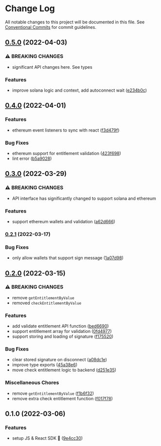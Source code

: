 # Change Log

All notable changes to this project will be documented in this file.
See [Conventional Commits](https://conventionalcommits.org) for commit guidelines.

## [0.5.0](https://github.com/get-bundled/axyz-sdk/compare/@axyzsdk/js@0.4.0...@axyzsdk/js@0.5.0) (2022-04-03)


### ⚠ BREAKING CHANGES

* significant API changes here. See types

### Features

* improve solana logic and context, add autoconnect wait ([e234b0c](https://github.com/get-bundled/axyz-sdk/commit/e234b0cbe319d7b4ba5bd29c5361dc1d6622d326))



## [0.4.0](https://github.com/get-bundled/axyz-sdk/compare/@axyzsdk/js@0.3.0...@axyzsdk/js@0.4.0) (2022-04-01)


### Features

* ethereum event listeners to sync with react ([f3d479f](https://github.com/get-bundled/axyz-sdk/commit/f3d479f3e099e185d49a2c683e3ba97893c56270))


### Bug Fixes

* ethereum support for entitlement validation ([423f698](https://github.com/get-bundled/axyz-sdk/commit/423f6980ddb2ccbb44dd5cae1460fd727af6f829))
* lint error ([b5a9028](https://github.com/get-bundled/axyz-sdk/commit/b5a902823ad7a76ab995c5df60dfe38f05544b35))



## [0.3.0](https://github.com/get-bundled/axyz-sdk/compare/@axyzsdk/js@0.2.1...@axyzsdk/js@0.3.0) (2022-03-29)


### ⚠ BREAKING CHANGES

* API interface has significantly changed to support solana and ethereum

### Features

* support ethereum wallets and validation ([a62d666](https://github.com/get-bundled/axyz-sdk/commit/a62d6660ecf93cba74091d938096c6aa10aa6d96))



### [0.2.1](https://github.com/get-bundled/axyz-sdk/compare/@axyzsdk/js@0.2.0...@axyzsdk/js@0.2.1) (2022-03-17)


### Bug Fixes

* only allow wallets that support sign message ([1a07d98](https://github.com/get-bundled/axyz-sdk/commit/1a07d98038ae7ccd17564db0ac63f11064eefe5d))



## [0.2.0](https://github.com/get-bundled/axyz-sdk/compare/@axyzsdk/js@0.1.0...@axyzsdk/js@0.2.0) (2022-03-15)


### ⚠ BREAKING CHANGES

* remove `getEntitlementByValue`
* removed `checkEntitlementByValue`

### Features

* add validate entitlement API function ([bed6690](https://github.com/get-bundled/axyz-sdk/commit/bed66905a4ea13764c9721b40751d01f3c1ebad3))
* support entitlement array for validation ([0fd4977](https://github.com/get-bundled/axyz-sdk/commit/0fd497792130bfa160dceb74bb3aef43177acc90))
* support storing and loading of signature ([f175520](https://github.com/get-bundled/axyz-sdk/commit/f1755201d0d67d2f78188b5370119067d86096de))


### Bug Fixes

* clear stored signature on disconnect ([a08dc1e](https://github.com/get-bundled/axyz-sdk/commit/a08dc1e8a8f31437b53c4aa84d05125044e56aaa))
* improve type exports ([45a38e6](https://github.com/get-bundled/axyz-sdk/commit/45a38e627aeba5658c10d689550977b3ea7e8062))
* move check entitlement logic to backend ([d251e35](https://github.com/get-bundled/axyz-sdk/commit/d251e35e5d14ba290dc2d73ab8ec0c4c105fe92c))


### Miscellaneous Chores

* remove `getEntitlementByValue` ([f1b6f32](https://github.com/get-bundled/axyz-sdk/commit/f1b6f327089ea4bf990ba13f0d85d048e8ee66a2))
* remove extra check entitlement function ([f017f78](https://github.com/get-bundled/axyz-sdk/commit/f017f782e02fadde3c69a080c4a4aff0cb23f826))



## 0.1.0 (2022-03-06)


### Features

* setup JS & React SDK :sunrise: ([9e4cc30](https://github.com/get-bundled/axyz-sdk/commit/9e4cc3072840e179c9b5047c62b39444bf5c5c20))
